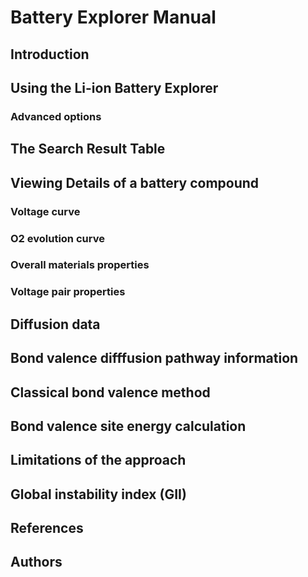 # Battery Explorer Manual
## Introduction
## Using the Li-ion Battery Explorer
### Advanced options
## The Search Result Table
## Viewing Details of a battery compound
### Voltage curve
### O2 evolution curve
### Overall materials properties
### Voltage pair properties
## Diffusion data
## Bond valence difffusion pathway information
## Classical bond valence method
## Bond valence site energy calculation
## Limitations of the approach
## Global instability index (GII)
## References
## Authors
